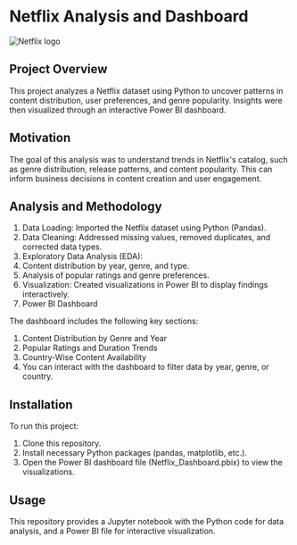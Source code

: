 # Netflix Analysis and Dashboard

![Netflix logo](https://github.com/user-attachments/assets/64d112ec-ddcc-4c85-a2ad-60959b7207aa)


## Project Overview
This project analyzes a Netflix dataset using Python to uncover patterns in content distribution, user preferences, and genre popularity. Insights were then visualized through an interactive Power BI dashboard.

## Motivation
The goal of this analysis was to understand trends in Netflix's catalog, such as genre distribution, release patterns, and content popularity. This can inform business decisions in content creation and user engagement.

## Analysis and Methodology

1. Data Loading: Imported the Netflix dataset using Python (Pandas).
2. Data Cleaning: Addressed missing values, removed duplicates, and corrected data types.
3. Exploratory Data Analysis (EDA):
4. Content distribution by year, genre, and type.
5. Analysis of popular ratings and genre preferences.
6. Visualization: Created visualizations in Power BI to display findings interactively.
7. Power BI Dashboard

The dashboard includes the following key sections:

1. Content Distribution by Genre and Year
2. Popular Ratings and Duration Trends
3. Country-Wise Content Availability
4. You can interact with the dashboard to filter data by year, genre, or country.

## Installation
To run this project:

1. Clone this repository.
2. Install necessary Python packages (pandas, matplotlib, etc.).
3. Open the Power BI dashboard file (Netflix_Dashboard.pbix) to view the visualizations.

## Usage
This repository provides a Jupyter notebook with the Python code for data analysis, and a Power BI file for interactive visualization.
